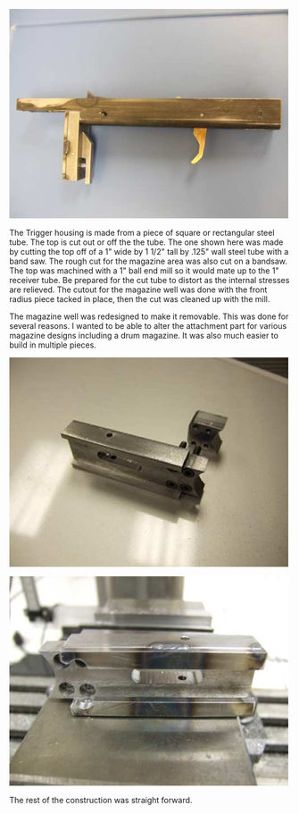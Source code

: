 ![Trigger and magazine housings](images/triggerhousing.jpg "Trigger and magazine housings.")

The Trigger housing is made from a piece of square or rectangular steel tube.  The top is cut out or off the the tube.  The one shown here was made by cutting the top off of a 1" wide by 1 1/2" tall by .125" wall steel tube with a band saw.  The rough cut for the magazine area was also cut on a bandsaw.  The top was machined with a 1" ball end mill so it would mate up to the 1" receiver tube.  Be prepared for the cut tube to distort as the internal stresses are relieved.  The cutout for the magazine well was done with the front radius piece tacked in place, then the cut was cleaned up with the mill.

The magazine well was redesigned to make it removable.  This was done for several reasons.  I wanted to be able to alter the attachment part for various magazine designs including a drum magazine.  It was also much easier to build in multiple pieces.

![Mag](images/maghousing2pc.jpg "Two piece magazine housing modification. The small part is welded into the housing and the front part bolts to it.")

![Welded](images/maghousingfront.jpg "Front view with retention pieces welded in place and machined.")

The rest of the construction was straight forward.